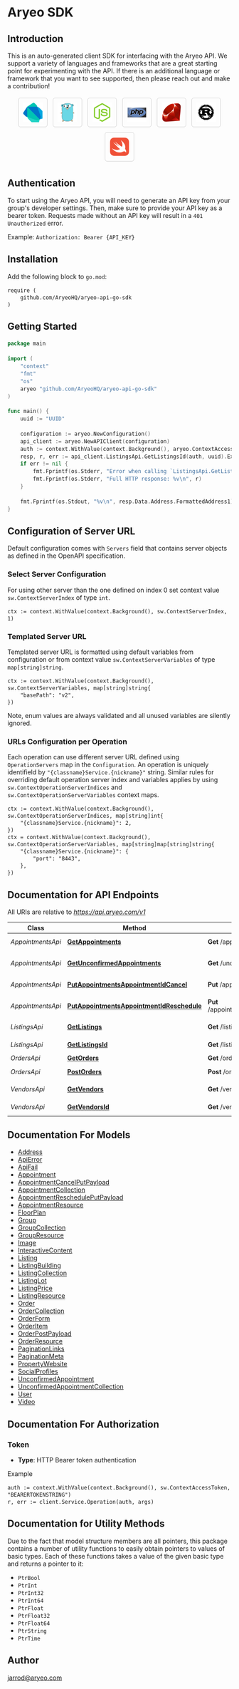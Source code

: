 # Aryeo SDK

## Introduction

This is an auto-generated client SDK for interfacing with the Aryeo API. We support a variety of languages and frameworks that are a great starting point for experimenting with the API. If there is an additional language or framework that you want to see supported, then please reach out and make a contribution!

<p align="center"> <a href="https://github.com/AryeoHQ/aryeo-api-dart-sdk"><img src="https://raw.githubusercontent.com/AryeoHQ/aryeo-api-docs/master/public/images/dart.svg" alt="Dart" width="44" style="padding:10px;border: 1px solid #d3d3d3;border-radius: 5px;margin:4px;"/></a> <a href="https://github.com/AryeoHQ/aryeo-api-go-sdk"><img src="https://raw.githubusercontent.com/AryeoHQ/aryeo-api-docs/master/public/images/go.svg" alt="Go" width="44" style="padding:10px;border: 1px solid #d3d3d3;border-radius: 5px;margin:4px;"/></a> <a href="https://github.com/AryeoHQ/aryeo-api-js-sdk"><img src="https://raw.githubusercontent.com/AryeoHQ/aryeo-api-docs/master/public/images/js.svg" alt="Node JS" width="44" style="padding:10px;border: 1px solid #d3d3d3;border-radius: 5px;margin:4px;"/></a> <a href="https://github.com/AryeoHQ/aryeo-api-php-sdk"><img src="https://raw.githubusercontent.com/AryeoHQ/aryeo-api-docs/master/public/images/php.svg" alt="PHP" width="44" style="padding:10px;border: 1px solid #d3d3d3;border-radius: 5px;margin:4px;"/></a> <a href="https://github.com/AryeoHQ/aryeo-api-ruby-sdk"><img src="https://raw.githubusercontent.com/AryeoHQ/aryeo-api-docs/master/public/images/ruby.svg" alt="Ruby" width="44" style="padding:10px;border: 1px solid #d3d3d3;border-radius: 5px;margin:4px;"/></a> <a href="https://github.com/AryeoHQ/aryeo-api-rust-sdk"><img src="https://raw.githubusercontent.com/AryeoHQ/aryeo-api-docs/master/public/images/rust.svg" alt="Rust" width="44" style="padding:10px;border: 1px solid #d3d3d3;border-radius: 5px;margin:4px;"/></a> <a href="https://github.com/AryeoHQ/aryeo-api-swift-sdk"><img src="https://raw.githubusercontent.com/AryeoHQ/aryeo-api-docs/master/public/images/swift.svg" alt="Swift" width="44" style="padding:10px;border: 1px solid #d3d3d3;border-radius: 5px;margin:4px;"/></a> </p>

## Authentication

To start using the Aryeo API, you will need to generate an API key from your group's developer settings. Then, make sure to provide your API key as a bearer token. Requests made without an API key will result in a `401 Unauthorized` error.

Example: `Authorization: Bearer {API_KEY}`

## Installation

Add the following block to `go.mod`:

```
require (
	github.com/AryeoHQ/aryeo-api-go-sdk
)
```

## Getting Started

```go
package main

import (
    "context"
    "fmt"
    "os"
    aryeo "github.com/AryeoHQ/aryeo-api-go-sdk"
)

func main() {
    uuid := "UUID"

    configuration := aryeo.NewConfiguration()
    api_client := aryeo.NewAPIClient(configuration)
    auth := context.WithValue(context.Background(), aryeo.ContextAccessToken, "API_KEY")
    resp, r, err := api_client.ListingsApi.GetListingsId(auth, uuid).Execute()
    if err != nil {
        fmt.Fprintf(os.Stderr, "Error when calling `ListingsApi.GetListingsId``: %v\n", err)
        fmt.Fprintf(os.Stderr, "Full HTTP response: %v\n", r)
    }
    
    fmt.Fprintf(os.Stdout, "%v\n", resp.Data.Address.FormattedAddress1)
}
```

## Configuration of Server URL

Default configuration comes with `Servers` field that contains server objects as defined in the OpenAPI specification.

### Select Server Configuration

For using other server than the one defined on index 0 set context value `sw.ContextServerIndex` of type `int`.

```golang
ctx := context.WithValue(context.Background(), sw.ContextServerIndex, 1)
```

### Templated Server URL

Templated server URL is formatted using default variables from configuration or from context value `sw.ContextServerVariables` of type `map[string]string`.

```golang
ctx := context.WithValue(context.Background(), sw.ContextServerVariables, map[string]string{
	"basePath": "v2",
})
```

Note, enum values are always validated and all unused variables are silently ignored.

### URLs Configuration per Operation

Each operation can use different server URL defined using `OperationServers` map in the `Configuration`.
An operation is uniquely identifield by `"{classname}Service.{nickname}"` string.
Similar rules for overriding default operation server index and variables applies by using `sw.ContextOperationServerIndices` and `sw.ContextOperationServerVariables` context maps.

```
ctx := context.WithValue(context.Background(), sw.ContextOperationServerIndices, map[string]int{
	"{classname}Service.{nickname}": 2,
})
ctx = context.WithValue(context.Background(), sw.ContextOperationServerVariables, map[string]map[string]string{
	"{classname}Service.{nickname}": {
		"port": "8443",
	},
})
```

## Documentation for API Endpoints

All URIs are relative to *https://api.aryeo.com/v1*

Class | Method | HTTP request | Description
------------ | ------------- | ------------- | -------------
*AppointmentsApi* | [**GetAppointments**](docs/AppointmentsApi.md#getappointments) | **Get** /appointments | List all appointments.
*AppointmentsApi* | [**GetUnconfirmedAppointments**](docs/AppointmentsApi.md#getunconfirmedappointments) | **Get** /unconfirmed-appointments | List all unconfirmed appointments.
*AppointmentsApi* | [**PutAppointmentsAppointmentIdCancel**](docs/AppointmentsApi.md#putappointmentsappointmentidcancel) | **Put** /appointments/{appointment_id}/cancel | Cancel an appointment.
*AppointmentsApi* | [**PutAppointmentsAppointmentIdReschedule**](docs/AppointmentsApi.md#putappointmentsappointmentidreschedule) | **Put** /appointments/{appointment_id}/reschedule | Reschedule an appointment.
*ListingsApi* | [**GetListings**](docs/ListingsApi.md#getlistings) | **Get** /listings | List all listings.
*ListingsApi* | [**GetListingsId**](docs/ListingsApi.md#getlistingsid) | **Get** /listings/{listing_id} | Retrieve a listing.
*OrdersApi* | [**GetOrders**](docs/OrdersApi.md#getorders) | **Get** /orders | List all orders.
*OrdersApi* | [**PostOrders**](docs/OrdersApi.md#postorders) | **Post** /orders | Create an order.
*VendorsApi* | [**GetVendors**](docs/VendorsApi.md#getvendors) | **Get** /vendors | List all vendors.
*VendorsApi* | [**GetVendorsId**](docs/VendorsApi.md#getvendorsid) | **Get** /vendors/{vendor_id} | Retrieve a vendor.


## Documentation For Models

 - [Address](docs/Address.md)
 - [ApiError](docs/ApiError.md)
 - [ApiFail](docs/ApiFail.md)
 - [Appointment](docs/Appointment.md)
 - [AppointmentCancelPutPayload](docs/AppointmentCancelPutPayload.md)
 - [AppointmentCollection](docs/AppointmentCollection.md)
 - [AppointmentReschedulePutPayload](docs/AppointmentReschedulePutPayload.md)
 - [AppointmentResource](docs/AppointmentResource.md)
 - [FloorPlan](docs/FloorPlan.md)
 - [Group](docs/Group.md)
 - [GroupCollection](docs/GroupCollection.md)
 - [GroupResource](docs/GroupResource.md)
 - [Image](docs/Image.md)
 - [InteractiveContent](docs/InteractiveContent.md)
 - [Listing](docs/Listing.md)
 - [ListingBuilding](docs/ListingBuilding.md)
 - [ListingCollection](docs/ListingCollection.md)
 - [ListingLot](docs/ListingLot.md)
 - [ListingPrice](docs/ListingPrice.md)
 - [ListingResource](docs/ListingResource.md)
 - [Order](docs/Order.md)
 - [OrderCollection](docs/OrderCollection.md)
 - [OrderForm](docs/OrderForm.md)
 - [OrderItem](docs/OrderItem.md)
 - [OrderPostPayload](docs/OrderPostPayload.md)
 - [OrderResource](docs/OrderResource.md)
 - [PaginationLinks](docs/PaginationLinks.md)
 - [PaginationMeta](docs/PaginationMeta.md)
 - [PropertyWebsite](docs/PropertyWebsite.md)
 - [SocialProfiles](docs/SocialProfiles.md)
 - [UnconfirmedAppointment](docs/UnconfirmedAppointment.md)
 - [UnconfirmedAppointmentCollection](docs/UnconfirmedAppointmentCollection.md)
 - [User](docs/User.md)
 - [Video](docs/Video.md)


## Documentation For Authorization



### Token

- **Type**: HTTP Bearer token authentication

Example

```golang
auth := context.WithValue(context.Background(), sw.ContextAccessToken, "BEARERTOKENSTRING")
r, err := client.Service.Operation(auth, args)
```


## Documentation for Utility Methods

Due to the fact that model structure members are all pointers, this package contains
a number of utility functions to easily obtain pointers to values of basic types.
Each of these functions takes a value of the given basic type and returns a pointer to it:

* `PtrBool`
* `PtrInt`
* `PtrInt32`
* `PtrInt64`
* `PtrFloat`
* `PtrFloat32`
* `PtrFloat64`
* `PtrString`
* `PtrTime`

## Author

jarrod@aryeo.com

